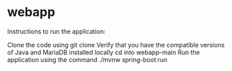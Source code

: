 # webapp
Instructions to run the application:

Clone the code using git clone <linkToRepository>
Verify that you have the compatible versions of Java and MariaDB installed locally
cd into webapp-main
Run the application using the command ./mvnw spring-boot:run

